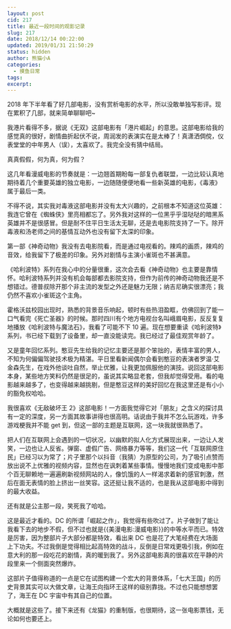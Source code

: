```yaml
---
layout: post
cid: 217
title: 最近一段时间的观影记录
slug: 217
date: 2018/12/14 00:22:00
updated: 2019/01/31 21:50:29
status: hidden
author: 熊猫小A
categories: 
  - 摸鱼日常
tags: 
excerpt: 
---
```



2018 年下半年看了好几部电影，没有赏析电影的水平，所以没敢单独写影评。现在累积了几部，就来简单聊聊吧~

<div class="douban-single" data-type="movie" data-id="26425063" data-rating="8"></div>

我港片看得不多，据说《无双》这部电影有「港片崛起」的意思。这部电影给我的感觉真的很好，剧情曲折起伏不说，周润发的表演实在是太棒了！真潇洒倜傥，仪表堂堂的中年男人（误），太喜欢了。我完全没有猜中结局。

真真假假，何为真，何为假？

<div class="douban-single" data-type="movie" data-id="3168101" data-rating="7.2"></div>

这几年看漫威电影的节奏就是：一边翘首期盼每一部复仇者联盟，一边比较认真地期待着几个重要英雄的独立电影，一边随随便便地看一些新英雄的电影，《毒液》属于最后一类。

不得不说，其实我对毒液这部电影并没有太大兴趣的，之前根本不知道这位英雄：我连它曾在《蜘蛛侠》里亮相都忘了。另外我对这样的一位黑乎乎湿哒哒的暗黑系英雄并不是很感冒。但是耐不住平日生活太无聊，还是去电影院支持了一下。除开毒液和汤老师之间的基情互动外也没有留下太深的印象。

<div class="douban-single" data-type="movie" data-id="26147417" data-rating="7.8"></div>

第一部《神奇动物》我没有去电影院看，而是通过电视看的。辣鸡的画质，辣鸡的音效，给我留下了极差的印象。另外对剧情与主演小雀斑也不甚满意。

《哈利波特》系列在我心中的分量很重，这次会去看《神奇动物》也主要是靠情怀。哈利波特系列并没有机会每部都去影院支持，但作为前传的神奇动物我还是不想错过。德普叔除开那个非主流的发型之外还是魅力无限；纳吉尼确实很漂亮；我仍然不喜欢小雀斑这个主角。

霍格沃兹校园出现时，熟悉的背景音乐响起，顿时有些热泪盈眶，仿佛回到了能一口气看完《死亡圣器》的时候。那时四川有个地方电视台名叫峨眉电影，反反复复地播放《哈利波特与魔法石》，我看了可能不下 10 遍。现在想要重读《哈利波特》系列，书已经下载到了设备里，却一直没能读完。我已经过了最佳观赏年龄了。

<div class="douban-single" data-type="movie" data-id="27073234" data-rating="7.5"></div>

又是童年回忆系列。憨豆先生给我的记忆主要还是那个笨拙的，表情丰富的男人，不知为何偏偏驾驶技术极为精湛。平日里看新闻偶尔会看到憨豆的表演者罗温·艾金森先生，在戏外他谈吐自然，举止优雅，让我更加佩服他的演技。说回这部电影本身，某些地方笑料仍然是很足的，虽说其实略显老套，但我却觉得受用。看的电影越来越多了，也变得越来越挑剔，但是憨豆这样的美好回忆在我这里还是有小小的豁免权哈哈。

<div class="douban-single" data-type="movie" data-id="20438964" data-rating="8.2"></div>

我很喜欢《无敌破坏王 2》这部电影！一方面我觉得它对「朋友」之含义的探讨具有一定的深度，另一方面其故事讲得也很高明。话说由于我并不怎么玩游戏，许多游戏梗我并不能 get 到，但这一部的主题是互联网，这一块我就很熟悉了。

把人们在互联网上会遇到的一切状况，以幽默的拟人化方式展现出来，一边让人发笑，一边也让人反省。弹窗、虚假广告、网络暴力等等，我们这一代「互联网原住民」已经习以为常了；片子里那个以抖音（我猜）为原型的公司，为了吸引点赞而放出说不上优雅的视频内容，显然也在讽刺着某些事情。慢慢地我们变成电影中那个百无聊赖地一遍遍刷新视频网站的人，像饥饿的人一样渴求着新的感官刺激，然后在面无表情的脸上挤出一丝笑容。这还挺让我不适的，也是我从这部电影中得到的最大收益。

还有就是公主那一段，笑死我了哈哈。

<div class="douban-single" data-type="movie" data-id="3878007" data-rating="7.5"></div>

这是最近才看的。DC 的所谓「崛起之作」，我觉得有些吹过了。片子做到了能让我看下去的地步不假，但不过也就是{{美漫电影:漫威电影}}的中等水平而已。特效是厉害，因为整部片子大部分都是特效，看出来 DC 也是花了大笔经费在大场面上下功夫。不过我倒是觉得相比起高特效的战斗，反倒是日常戏更吸引我，例如在意大利的那一段吃花的剧情，真的暖到我了。另外这部电影真的很喜欢在平静的片段里来一个侧面突然爆炸。

这部片子值得称道的一点是它在试图构建一个宏大的背景体系，「七大王国」的历史背景其实可以大做文章，让海王向指环王这样的级别靠拢。不过也只能想想罢了，海王在 DC 宇宙中有其自己的位置。

大概就是这些了。接下来还有《龙猫》的重制版，也很期待，这一张电影票钱，无论如何也要还上。